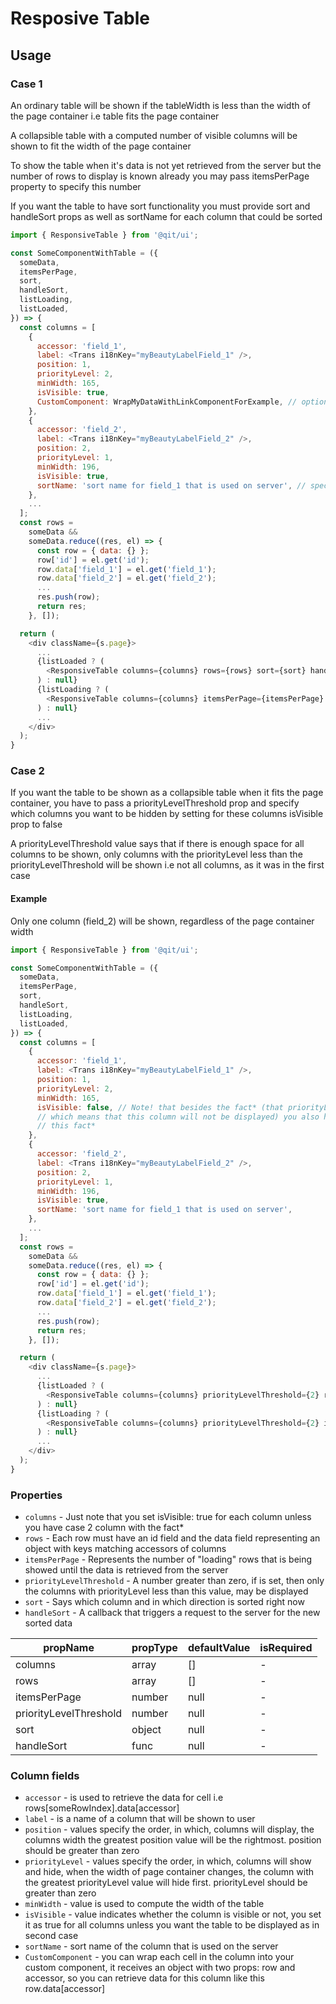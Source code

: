 # Resposive Table

## Usage

### Case 1

An ordinary table will be shown if the tableWidth is less than the width of the page container i.e table fits the page container

A collapsible table with a computed number of visible columns will be shown to fit the width of the page container

To show the table when it's data is not yet retrieved from the server but the number of rows to display is known already
you may pass itemsPerPage property to specify this number

If you want the table to have sort functionality you must provide sort and handleSort props as well as sortName for each column that could be sorted

```js
import { ResponsiveTable } from '@qit/ui';

const SomeComponentWithTable = ({
  someData,
  itemsPerPage,
  sort,
  handleSort,
  listLoading,
  listLoaded,
}) => {
  const columns = [
    {
      accessor: 'field_1',
      label: <Trans i18nKey="myBeautyLabelField_1" />,
      position: 1,
      priorityLevel: 2,
      minWidth: 165,
      isVisible: true,
      CustomComponent: WrapMyDataWithLinkComponentForExample, // optional
    },
    {
      accessor: 'field_2',
      label: <Trans i18nKey="myBeautyLabelField_2" />,
      position: 2,
      priorityLevel: 1,
      minWidth: 196,
      isVisible: true,
      sortName: 'sort name for field_1 that is used on server', // specify if you want this column to be sortable
    },
    ...
  ];
  const rows =
    someData &&
    someData.reduce((res, el) => {
      const row = { data: {} };
      row['id'] = el.get('id');
      row.data['field_1'] = el.get('field_1');
      row.data['field_2'] = el.get('field_2');
      ...
      res.push(row);
      return res;
    }, []);

  return (
    <div className={s.page}>
      ...
      {listLoaded ? (
        <ResponsiveTable columns={columns} rows={rows} sort={sort} handleSort={handleSort} />
      ) : null}
      {listLoading ? (
        <ResponsiveTable columns={columns} itemsPerPage={itemsPerPage} />
      ) : null}
      ...
    </div>
  );
}
```

### Case 2

If you want the table to be shown as a collapsible table when it fits the page container,
you have to pass a priorityLevelThreshold prop and specify which columns you want to be hidden by setting for these
columns isVisible prop to false

A priorityLevelThreshold value says that if there is enough space for
all columns to be shown, only columns with the priorityLevel less than the priorityLevelThreshold will be shown
i.e not all columns, as it was in the first case

#### Example

Only one column (field_2) will be shown, regardless of the page container width

```js
import { ResponsiveTable } from '@qit/ui';

const SomeComponentWithTable = ({
  someData,
  itemsPerPage,
  sort,
  handleSort,
  listLoading,
  listLoaded,
}) => {
  const columns = [
    {
      accessor: 'field_1',
      label: <Trans i18nKey="myBeautyLabelField_1" />,
      position: 1,
      priorityLevel: 2,
      minWidth: 165,
      isVisible: false, // Note! that besides the fact* (that priorityLevel of this column is not less than priorityLevelThreshold
      // which means that this column will not be displayed) you also have to set isVisible: false and do it for every column that have
      // this fact*
    },
    {
      accessor: 'field_2',
      label: <Trans i18nKey="myBeautyLabelField_2" />,
      position: 2,
      priorityLevel: 1,
      minWidth: 196,
      isVisible: true,
      sortName: 'sort name for field_1 that is used on server',
    },
    ...
  ];
  const rows =
    someData &&
    someData.reduce((res, el) => {
      const row = { data: {} };
      row['id'] = el.get('id');
      row.data['field_1'] = el.get('field_1');
      row.data['field_2'] = el.get('field_2');
      ...
      res.push(row);
      return res;
    }, []);

  return (
    <div className={s.page}>
      ...
      {listLoaded ? (
        <ResponsiveTable columns={columns} priorityLevelThreshold={2} rows={rows} sort={sort} handleSort={handleSort} />
      ) : null}
      {listLoading ? (
        <ResponsiveTable columns={columns} priorityLevelThreshold={2} itemsPerPage={itemsPerPage} />
      ) : null}
      ...
    </div>
  );
}
```

<!-- STORY -->

### Properties

- `columns` - Just note that you set isVisible: true for each column unless you have case 2 column with the fact\*
- `rows` - Each row must have an id field and the data field representing an object with keys matching accessors of columns
- `itemsPerPage` - Represents the number of "loading" rows that is being showed until the data is retrieved from the server
- `priorityLevelThreshold` - A number greater than zero, if is set, then only the columns with priorityLevel less than this value, may be displayed
- `sort` - Says which column and in which direction is sorted right now
- `handleSort` - A callback that triggers a request to the server for the new sorted data

| propName               | propType | defaultValue | isRequired |
| ---------------------- | -------- | ------------ | ---------- |
| columns                | array    | []           | -          |
| rows                   | array    | []           | -          |
| itemsPerPage           | number   | null         | -          |
| priorityLevelThreshold | number   | null         | -          |
| sort                   | object   | null         | -          |
| handleSort             | func     | null         | -          |

### Column fields

- `accessor` - is used to retrieve the data for cell i.e rows[someRowIndex].data[accessor]
- `label` - is a name of a column that will be shown to user
- `position` - values specify the order, in which, columns will display, the columns width the greatest position value will be the rightmost. position should be greater than zero
- `priorityLevel` - values specify the order, in which, columns will show and hide, when the width of page container changes, the column with the greatest priorityLevel value will hide first. priorityLevel should be greater than zero
- `minWidth` - value is used to compute the width of the table
- `isVisible` - value indicates whether the column is visible or not, you set it as true for all columns unless you want the table to be displayed as in second case
- `sortName` - sort name of the column that is used on the server
- `CustomComponent` - you can wrap each cell in the column into your custom component, it receives an object with two props: row and accessor, so you can retrieve data for this column like this row.data[accessor]

